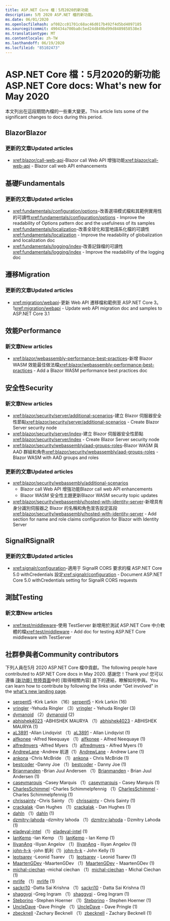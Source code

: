 ```yaml
---
title: ASP.NET Core 檔：5月2020的新功能
description: 5月 2020 ASP.NET 檔的新功能。
ms.date: 06/01/2020
ms.openlocfilehash: af082cc01701c68ac46d017b492f4d5bd4097185
ms.sourcegitcommit: 490434a700ba8c5ed24d849bd99d8489858538e3
ms.translationtype: MT
ms.contentlocale: zh-TW
ms.lasthandoff: 06/19/2020
ms.locfileid: "85102473"
---
```

# <a name="aspnet-core-docs-whats-new-for-may-2020"></a><span data-ttu-id="8d32f-103">ASP.NET Core 檔：5月2020的新功能</span><span class="sxs-lookup"><span data-stu-id="8d32f-103">ASP.NET Core docs: What's new for May 2020</span></span>

<span data-ttu-id="8d32f-104">本文列出在這段期間內檔的一些重大變更。</span><span class="sxs-lookup"><span data-stu-id="8d32f-104">This article lists some of the significant changes to docs during this period.</span></span>

## <a name="blazor"></a><span data-ttu-id="8d32f-105">Blazor</span><span class="sxs-lookup"><span data-stu-id="8d32f-105">Blazor</span></span>

### <a name="updated-articles"></a><span data-ttu-id="8d32f-106">更新的文章</span><span class="sxs-lookup"><span data-stu-id="8d32f-106">Updated articles</span></span>

- <span data-ttu-id="8d32f-107"><xref:blazor/call-web-api>-Blazor call Web API 增強功能</span><span class="sxs-lookup"><span data-stu-id="8d32f-107"><xref:blazor/call-web-api> - Blazor call web API enhancements</span></span>

## <a name="fundamentals"></a><span data-ttu-id="8d32f-108">基礎</span><span class="sxs-lookup"><span data-stu-id="8d32f-108">Fundamentals</span></span>

### <a name="updated-articles"></a><span data-ttu-id="8d32f-109">更新的文章</span><span class="sxs-lookup"><span data-stu-id="8d32f-109">Updated articles</span></span>

- <span data-ttu-id="8d32f-110"><xref:fundamentals/configuration/options>-改善選項模式檔和其範例實用性的可讀性</span><span class="sxs-lookup"><span data-stu-id="8d32f-110"><xref:fundamentals/configuration/options> - Improve the readability of Options pattern doc and the usefulness of its samples</span></span>
- <span data-ttu-id="8d32f-111"><xref:fundamentals/localization>-改善全球化和當地語系化檔的可讀性</span><span class="sxs-lookup"><span data-stu-id="8d32f-111"><xref:fundamentals/localization> - Improve the readability of globalization and localization doc</span></span>
- <span data-ttu-id="8d32f-112"><xref:fundamentals/logging/index>-改善記錄檔的可讀性</span><span class="sxs-lookup"><span data-stu-id="8d32f-112"><xref:fundamentals/logging/index> - Improve the readability of the logging doc</span></span>

## <a name="migration"></a><span data-ttu-id="8d32f-113">遷移</span><span class="sxs-lookup"><span data-stu-id="8d32f-113">Migration</span></span>

### <a name="updated-articles"></a><span data-ttu-id="8d32f-114">更新的文章</span><span class="sxs-lookup"><span data-stu-id="8d32f-114">Updated articles</span></span>

- <span data-ttu-id="8d32f-115"><xref:migration/webapi>-更新 Web API 遷移檔和範例至 ASP.NET Core 3。1</span><span class="sxs-lookup"><span data-stu-id="8d32f-115"><xref:migration/webapi> - Update web API migration doc and samples to ASP.NET Core 3.1</span></span>

## <a name="performance"></a><span data-ttu-id="8d32f-116">效能</span><span class="sxs-lookup"><span data-stu-id="8d32f-116">Performance</span></span>

### <a name="new-articles"></a><span data-ttu-id="8d32f-117">新文章</span><span class="sxs-lookup"><span data-stu-id="8d32f-117">New articles</span></span>

- <span data-ttu-id="8d32f-118"><xref:blazor/webassembly-performance-best-practices>-新增 Blazor WASM 效能最佳做法檔</span><span class="sxs-lookup"><span data-stu-id="8d32f-118"><xref:blazor/webassembly-performance-best-practices> - Add a Blazor WASM performance best practices doc</span></span>

## <a name="security"></a><span data-ttu-id="8d32f-119">安全性</span><span class="sxs-lookup"><span data-stu-id="8d32f-119">Security</span></span>

### <a name="new-articles"></a><span data-ttu-id="8d32f-120">新文章</span><span class="sxs-lookup"><span data-stu-id="8d32f-120">New articles</span></span>

- <span data-ttu-id="8d32f-121"><xref:blazor/security/server/additional-scenarios>-建立 Blazor 伺服器安全性節點</span><span class="sxs-lookup"><span data-stu-id="8d32f-121"><xref:blazor/security/server/additional-scenarios> - Create Blazor Server security node</span></span>
- <span data-ttu-id="8d32f-122"><xref:blazor/security/server/index>-建立 Blazor 伺服器安全性節點</span><span class="sxs-lookup"><span data-stu-id="8d32f-122"><xref:blazor/security/server/index> - Create Blazor Server security node</span></span>
- <span data-ttu-id="8d32f-123"><xref:blazor/security/webassembly/aad-groups-roles>-Blazor WASM 與 AAD 群組和角色</span><span class="sxs-lookup"><span data-stu-id="8d32f-123"><xref:blazor/security/webassembly/aad-groups-roles> - Blazor WASM with AAD groups and roles</span></span>

### <a name="updated-articles"></a><span data-ttu-id="8d32f-124">更新的文章</span><span class="sxs-lookup"><span data-stu-id="8d32f-124">Updated articles</span></span>

- <xref:blazor/security/webassembly/additional-scenarios>
  - <span data-ttu-id="8d32f-125">Blazor call Web API 增強功能</span><span class="sxs-lookup"><span data-stu-id="8d32f-125">Blazor call web API enhancements</span></span>
  - <span data-ttu-id="8d32f-126">Blazor WASM 安全性主題更新</span><span class="sxs-lookup"><span data-stu-id="8d32f-126">Blazor WASM security topic updates</span></span>
- <span data-ttu-id="8d32f-127"><xref:blazor/security/webassembly/hosted-with-identity-server>-新增具有身分識別伺服器之 Blazor 的名稱和角色宣告設定區段</span><span class="sxs-lookup"><span data-stu-id="8d32f-127"><xref:blazor/security/webassembly/hosted-with-identity-server> - Add section for name and role claims configuration for Blazor with Identity Server</span></span>

## <a name="signalr"></a><span data-ttu-id="8d32f-128">SignalR</span><span class="sxs-lookup"><span data-stu-id="8d32f-128">SignalR</span></span>

### <a name="updated-articles"></a><span data-ttu-id="8d32f-129">更新的文章</span><span class="sxs-lookup"><span data-stu-id="8d32f-129">Updated articles</span></span>

- <span data-ttu-id="8d32f-130"><xref:signalr/configuration>-適用于 SignalR CORS 要求的檔 ASP.NET Core 5.0 withCredentials 設定</span><span class="sxs-lookup"><span data-stu-id="8d32f-130"><xref:signalr/configuration> - Document ASP.NET Core 5.0 withCredentials setting for SignalR CORS requests</span></span>

## <a name="testing"></a><span data-ttu-id="8d32f-131">測試</span><span class="sxs-lookup"><span data-stu-id="8d32f-131">Testing</span></span>

### <a name="new-articles"></a><span data-ttu-id="8d32f-132">新文章</span><span class="sxs-lookup"><span data-stu-id="8d32f-132">New articles</span></span>

- <span data-ttu-id="8d32f-133"><xref:test/middleware>-使用 TestServer 新增用於測試 ASP.NET Core 中介軟體的檔</span><span class="sxs-lookup"><span data-stu-id="8d32f-133"><xref:test/middleware> - Add doc for testing ASP.NET Core middleware with TestServer</span></span>

## <a name="community-contributors"></a><span data-ttu-id="8d32f-134">社群參與者</span><span class="sxs-lookup"><span data-stu-id="8d32f-134">Community contributors</span></span>

<span data-ttu-id="8d32f-135">下列人員在5月 2020 ASP.NET Core 檔中貢獻。</span><span class="sxs-lookup"><span data-stu-id="8d32f-135">The following people have contributed to ASP.NET Core docs in May 2020.</span></span> <span data-ttu-id="8d32f-136">感謝您！</span><span class="sxs-lookup"><span data-stu-id="8d32f-136">Thank you!</span></span> <span data-ttu-id="8d32f-137">您可以遵循 [[新功能] 登陸頁面](index.yml)中的 [取得相關內容] 底下的連結，瞭解如何參與。</span><span class="sxs-lookup"><span data-stu-id="8d32f-137">You can learn how to contribute by following the links under "Get involved" in the [what's new landing page](index.yml).</span></span>

- <span data-ttu-id="8d32f-138">[serpent5](https://github.com/serpent5) -Kirk Larkin （16）</span><span class="sxs-lookup"><span data-stu-id="8d32f-138">[serpent5](https://github.com/serpent5) - Kirk Larkin (16)</span></span>
- <span data-ttu-id="8d32f-139">[yringler](https://github.com/yringler) -Yehuda Ringler （3）</span><span class="sxs-lookup"><span data-stu-id="8d32f-139">[yringler](https://github.com/yringler) - Yehuda Ringler (3)</span></span>
- <span data-ttu-id="8d32f-140">[dymanoid](https://github.com/dymanoid) （2）</span><span class="sxs-lookup"><span data-stu-id="8d32f-140">[dymanoid](https://github.com/dymanoid) (2)</span></span>
- <span data-ttu-id="8d32f-141">[abhishek4023](https://github.com/abhishek4023) -ABHISHEK MAURYA （1）</span><span class="sxs-lookup"><span data-stu-id="8d32f-141">[abhishek4023](https://github.com/abhishek4023) - ABHISHEK MAURYA (1)</span></span>
- <span data-ttu-id="8d32f-142">[aL3891](https://github.com/aL3891) -Allan Lindqvist （1）</span><span class="sxs-lookup"><span data-stu-id="8d32f-142">[aL3891](https://github.com/aL3891) - Allan Lindqvist (1)</span></span>
- <span data-ttu-id="8d32f-143">[alfkonee](https://github.com/alfkonee) -Alfred Neequaye （1）</span><span class="sxs-lookup"><span data-stu-id="8d32f-143">[alfkonee](https://github.com/alfkonee) - Alfred Neequaye (1)</span></span>
- <span data-ttu-id="8d32f-144">[alfredmyers](https://github.com/alfredmyers) -Alfred Myers （1）</span><span class="sxs-lookup"><span data-stu-id="8d32f-144">[alfredmyers](https://github.com/alfredmyers) - Alfred Myers (1)</span></span>
- <span data-ttu-id="8d32f-145">[AndrewLane](https://github.com/AndrewLane) -Andrew 航道（1）</span><span class="sxs-lookup"><span data-stu-id="8d32f-145">[AndrewLane](https://github.com/AndrewLane) - Andrew Lane (1)</span></span>
- <span data-ttu-id="8d32f-146">[ankona](https://github.com/ankona) -Chris McBride （1）</span><span class="sxs-lookup"><span data-stu-id="8d32f-146">[ankona](https://github.com/ankona) - Chris McBride (1)</span></span>
- <span data-ttu-id="8d32f-147">[bestcoder](https://github.com/bestcoder) -Danny Joe （1）</span><span class="sxs-lookup"><span data-stu-id="8d32f-147">[bestcoder](https://github.com/bestcoder) - Danny Joe (1)</span></span>
- <span data-ttu-id="8d32f-148">[Brianmanden](https://github.com/Brianmanden) -Brian Juul Andersen （1）</span><span class="sxs-lookup"><span data-stu-id="8d32f-148">[Brianmanden](https://github.com/Brianmanden) - Brian Juul Andersen (1)</span></span>
- <span data-ttu-id="8d32f-149">[caseymarquis](https://github.com/caseymarquis) -Casey Marquis （1）</span><span class="sxs-lookup"><span data-stu-id="8d32f-149">[caseymarquis](https://github.com/caseymarquis) - Casey Marquis (1)</span></span>
- <span data-ttu-id="8d32f-150">[CharlesSchimmel](https://github.com/CharlesSchimmel) -Charles Schimmelpfennig （1）</span><span class="sxs-lookup"><span data-stu-id="8d32f-150">[CharlesSchimmel](https://github.com/CharlesSchimmel) - Charles Schimmelpfennig (1)</span></span>
- <span data-ttu-id="8d32f-151">[chrissainty](https://github.com/chrissainty) -Chris Sainty （1）</span><span class="sxs-lookup"><span data-stu-id="8d32f-151">[chrissainty](https://github.com/chrissainty) - Chris Sainty (1)</span></span>
- <span data-ttu-id="8d32f-152">[crackalak](https://github.com/crackalak) -Dan Hughes （1）</span><span class="sxs-lookup"><span data-stu-id="8d32f-152">[crackalak](https://github.com/crackalak) - Dan Hughes (1)</span></span>
- <span data-ttu-id="8d32f-153">[dahln](https://github.com/dahln) （1）</span><span class="sxs-lookup"><span data-stu-id="8d32f-153">[dahln](https://github.com/dahln) (1)</span></span>
- <span data-ttu-id="8d32f-154">[dzmitry-lahoda](https://github.com/dzmitry-lahoda) -dzmitry lahoda （1）</span><span class="sxs-lookup"><span data-stu-id="8d32f-154">[dzmitry-lahoda](https://github.com/dzmitry-lahoda) - Dzmitry Lahoda (1)</span></span>
- <span data-ttu-id="8d32f-155">[eladeyal-intel](https://github.com/eladeyal-intel) （1）</span><span class="sxs-lookup"><span data-stu-id="8d32f-155">[eladeyal-intel](https://github.com/eladeyal-intel) (1)</span></span>
- <span data-ttu-id="8d32f-156">[IanKemp](https://github.com/IanKemp) -Ian Kemp （1）</span><span class="sxs-lookup"><span data-stu-id="8d32f-156">[IanKemp](https://github.com/IanKemp) - Ian Kemp (1)</span></span>
- <span data-ttu-id="8d32f-157">[IliyanAng](https://github.com/IliyanAng) -Iliyan Angelov （1）</span><span class="sxs-lookup"><span data-stu-id="8d32f-157">[IliyanAng](https://github.com/IliyanAng) - Iliyan Angelov (1)</span></span>
- <span data-ttu-id="8d32f-158">[john-h-k](https://github.com/john-h-k) -john 凱利（1）</span><span class="sxs-lookup"><span data-stu-id="8d32f-158">[john-h-k](https://github.com/john-h-k) - John Kelly (1)</span></span>
- <span data-ttu-id="8d32f-159">[leotsarev](https://github.com/leotsarev) -Leonid Tsarev （1）</span><span class="sxs-lookup"><span data-stu-id="8d32f-159">[leotsarev](https://github.com/leotsarev) - Leonid Tsarev (1)</span></span>
- <span data-ttu-id="8d32f-160">[MaartenGDev](https://github.com/MaartenGDev) -MaartenGDev （1）</span><span class="sxs-lookup"><span data-stu-id="8d32f-160">[MaartenGDev](https://github.com/MaartenGDev) - MaartenGDev (1)</span></span>
- <span data-ttu-id="8d32f-161">[michal-ciechan](https://github.com/michal-ciechan) -michal ciechan （1）</span><span class="sxs-lookup"><span data-stu-id="8d32f-161">[michal-ciechan](https://github.com/michal-ciechan) - Michal Ciechan (1)</span></span>
- <span data-ttu-id="8d32f-162">[mrlife](https://github.com/mrlife) （1）</span><span class="sxs-lookup"><span data-stu-id="8d32f-162">[mrlife](https://github.com/mrlife) (1)</span></span>
- <span data-ttu-id="8d32f-163">[sackri10](https://github.com/sackri10) -Datta Sai Krishna （1）</span><span class="sxs-lookup"><span data-stu-id="8d32f-163">[sackri10](https://github.com/sackri10) - Datta Sai Krishna (1)</span></span>
- <span data-ttu-id="8d32f-164">[shaggygi](https://github.com/shaggygi) -Greg Ingram （1）</span><span class="sxs-lookup"><span data-stu-id="8d32f-164">[shaggygi](https://github.com/shaggygi) - Greg Ingram (1)</span></span>
- <span data-ttu-id="8d32f-165">[Steborino](https://github.com/Steborino) -Stephen Hoerner （1）</span><span class="sxs-lookup"><span data-stu-id="8d32f-165">[Steborino](https://github.com/Steborino) - Stephen Hoerner (1)</span></span>
- <span data-ttu-id="8d32f-166">[UncleDave](https://github.com/UncleDave) -Dave Pringle （1）</span><span class="sxs-lookup"><span data-stu-id="8d32f-166">[UncleDave](https://github.com/UncleDave) - Dave Pringle (1)</span></span>
- <span data-ttu-id="8d32f-167">[zbecknell](https://github.com/zbecknell) -Zachary Becknell （1）</span><span class="sxs-lookup"><span data-stu-id="8d32f-167">[zbecknell](https://github.com/zbecknell) - Zachary Becknell (1)</span></span>
